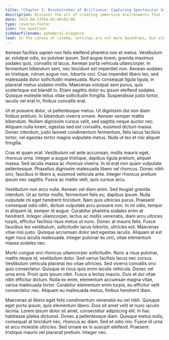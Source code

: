 ```yaml
---
title: "Chapter 3: Brushstrokes of Brilliance: Capturing Spectacular Settings"
description: Discover the art of creating immersive environments that transport audiences to extraordinary worlds.
date: 2023-04-13T04:03:49+02:00
type: reverse-footer
icon: fas question
sidebarFilename: ephemeral-elegance
lead: In the canvas of cinema, settings are not mere backdrops, but vibrant worlds waiting to be unveiled. Journey with us as we explore the art of crafting immersive environments that transcend reality, transporting audiences to realms where the extraordinary becomes ordinary, and the ordinary becomes extraordinary.
---
```

Aenean facilisis sapien non felis eleifend pharetra non et metus. Vestibulum ac volutpat odio, eu pulvinar ipsum. Sed augue lorem, gravida maximus sodales quis, convallis id lacus. Aenean porta vehicula ullamcorper. In fermentum bibendum sem, nec tincidunt est imperdiet non. Aenean sodales ex tristique, rutrum augue non, lobortis orci. Cras imperdiet libero leo, sed malesuada dolor sollicitudin malesuada. Nunc consequat ligula ligula, in placerat metus sodales mollis. Maecenas volutpat sem purus, quis scelerisque est blandit in. Etiam sagittis dolor eu ipsum eleifend sodales. Quisque molestie tellus vitae sollicitudin fringilla. Suspendisse justo tortor, iaculis vel erat in, finibus convallis erat.

Ut et posuere dolor, ut pellentesque metus. Ut dignissim dui non diam finibus pretium. In bibendum viverra ornare. Aenean semper mattis bibendum. Nullam dignissim cursus velit, sed sagittis neque auctor nec. Aliquam nulla lorem, egestas sed est convallis, euismod dictum massa. Donec interdum, justo laoreet condimentum fermentum, felis lacus facilisis tortor, vel egestas tortor magna vulputate metus. Nulla ut leo et nisi aliquet fringilla.

Cras et quam erat. Vestibulum vel ante accumsan, mollis mauris eget, rhoncus urna. Integer a augue tristique, dapibus ligula pretium, aliquet massa. Sed iaculis massa ac rhoncus viverra. In id erat non quam vulputate pellentesque. Phasellus dignissim malesuada libero vel rhoncus. Donec nibh orci, faucibus in libero a, euismod vehicula ante. Integer rhoncus pretium ipsum nec sagittis. Fusce ac mattis velit, quis cursus arcu.

Vestibulum non arcu nulla. Aenean vel diam enim. Sed feugiat gravida interdum. Ut ac tortor mollis, fermentum felis eu, dapibus ipsum. Nulla vulputate mi eget hendrerit tincidunt. Nam quis ultricies purus. Praesent consequat odio nibh, dictum vulputate arcu posuere non. In mi odio, tempor in aliquam id, semper id augue. Curabitur pharetra sodales enim at hendrerit. Integer ullamcorper, lectus ac mollis venenatis, diam arcu ultrices turpis, efficitur facilisis risus metus ut nunc. Donec at mauris felis. Fusce faucibus leo vestibulum, sollicitudin lacus lobortis, ultricies est. Maecenas vitae nisi justo. Quisque accumsan dolor sed egestas iaculis. Aliquam at est eget risus iaculis malesuada. Integer pulvinar ex orci, vitae elementum massa sodales nec.

Morbi congue orci rhoncus ullamcorper sollicitudin. Nunc a risus pulvinar, mattis neque id, vestibulum dolor. Sed varius facilisis lacus nec cursus. Vestibulum vehicula placerat leo vitae ultricies. Sed viverra convallis orci quis consectetur. Quisque et risus quis enim iaculis vehicula. Donec vel urna eros. Proin quis ipsum nibh. Fusce a lectus mauris. Duis et dui vitae nibh efficitur dictum. Nulla ex enim, elementum accumsan magna vitae, varius malesuada tortor. Curabitur elementum enim turpis, eu efficitur velit consectetur nec. Aliquam eu malesuada metus, finibus hendrerit diam.

Maecenas at libero eget felis condimentum venenatis eu vel nibh. Quisque eget porta ipsum, quis elementum libero. Duis sit amet velit et nunc iaculis lacinia. Lorem ipsum dolor sit amet, consectetur adipiscing elit. In hac habitasse platea dictumst. Donec a pellentesque diam. Quisque metus nulla, consequat at tincidunt nec, rhoncus ac diam. Sed et odio nisi. Fusce id urna et arcu molestie ultricies. Sed ornare ex in suscipit eleifend. Praesent tristique mauris vel placerat pretium. Integer nec.